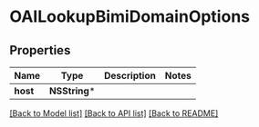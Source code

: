 # OAILookupBimiDomainOptions

## Properties
Name | Type | Description | Notes
------------ | ------------- | ------------- | -------------
**host** | **NSString*** |  | 

[[Back to Model list]](../README#documentation-for-models) [[Back to API list]](../README#documentation-for-api-endpoints) [[Back to README]](../README)


